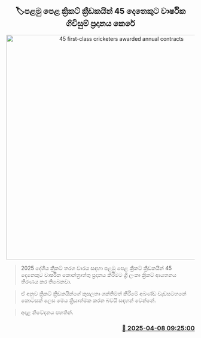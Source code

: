 <p align='center'><b><h2 align='center' title='45 first-class cricketers awarded annual contracts'>🏷පළමු පෙළ ක්‍රිකට් ක්‍රීඩකයින් 45 දෙනෙකුට වාර්ෂික ගිවිසුම් ප්‍රදානය කෙරේ</h2></b></p>
<p align='center'><img src='https://helakuru.sgp1.cdn.digitaloceanspaces.com/esana/images/lib/srilanka-cricket[1].jpg' width='600' alt='45 first-class cricketers awarded annual contracts'></p>

> 2025 දේශීය ක්‍රිකට් තරග වාරය සඳහා පළමු පෙළ ක්‍රිකට් ක්‍රීඩකයින් 45 දෙනෙකුට වාර්ෂික කොන්ත්‍රාත්තු ප්‍රදානය කිරීමට ශ්‍රී ලංකා ක්‍රිකට් ආයතනය තීරණය කර තිබෙනවා.

> ඒ අනුව ක්‍රිකට් ක්‍රීඩකයින්ගේ කුසලතා ශක්තිමත් කිරීමේ අඛණ්ඩ වැඩසටහනේ කොටසක් ලෙස මෙය ක්‍රියාත්මක කරන බවයි සඳහන් වෙන්නේ.

> අදාළ නිවේදනය පහතින්.  



<h3 align='right'><a href='https://www.helakuru.lk/esana/p/109060/'>📅 2025-04-08 09:25:00</a></h3>
